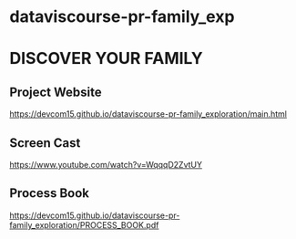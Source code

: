 # dataviscourse-pr-family_exp
# DISCOVER YOUR FAMILY

## Project Website

https://devcom15.github.io/dataviscourse-pr-family_exploration/main.html

## Screen Cast

https://www.youtube.com/watch?v=WqqqD2ZvtUY

## Process Book

https://devcom15.github.io/dataviscourse-pr-family_exploration/PROCESS_BOOK.pdf
